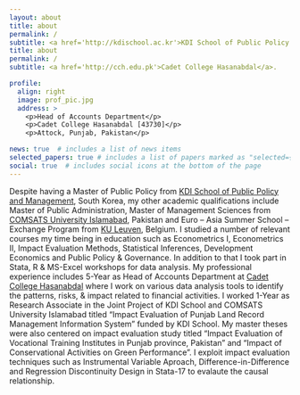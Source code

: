 ```yaml
---
layout: about
title: about
permalink: /
subtitle: <a href='http://kdischool.ac.kr'>KDI School of Public Policy and Management</a>. 
title: about
permalink: /
subtitle: <a href='http://cch.edu.pk'>Cadet College Hasanabdal</a>. 

profile:
  align: right
  image: prof_pic.jpg
  address: >
    <p>Head of Accounts Department</p>
    <p>Cadet College Hasanabdal [43730]</p>
    <p>Attock, Punjab, Pakistan</p>

news: true  # includes a list of news items
selected_papers: true # includes a list of papers marked as "selected={true}"
social: true  # includes social icons at the bottom of the page
---
```


Despite having a Master of Public Policy from [KDI School of Public Policy and Management](http://kdischool.ac.kr), South Korea, my other academic qualifications include Master of Public Administration, Master of Management Sciences from [COMSATS University Islamabad](http://attock.comsats.edu.pk), Pakistan and Euro – Asia Summer School – Exchange Program from [KU Leuven](https://ghum.kuleuven.be/ggs/research/euro_asia_summerschool/summer-school-2021), Belgium. I studied a number of relevant courses my time being in education such as Econometrics I, Econometrics II, Impact Evaluation Methods, Statistical Inferences, Development Economics and Public Policy & Governance. In addition to that I took part in Stata, R & MS-Excel workshops for data analysis.
My professional experience includes 5-Year as Head of Accounts Department at [Cadet College Hasanabdal](http://cch.edu.pk) where I work on various data analysis tools to identify the patterns, risks, & impact related to financial activities. I worked 1-Year as Research Associate in the Joint Project of KDI School and COMSATS University Islamabad titled “Impact Evaluation of Punjab Land Record Management Information System” funded by KDI School. My master theses were also centered on impact evaluation study titled “Impact Evaluation of Vocational Training Institutes in Punjab province, Pakistan” and “Impact of Conservational Activities on Green Performance”. I exploit impact evaluation techniques such as Instrumental Variable Aproach, Difference-in-Difference and Regression Discontinuity Design in Stata-17 to evalaute the causal relationship.

